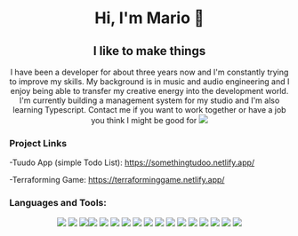 

<h1 align="center">Hi, I'm  Mario 👋</h1>
<h2 align="center"> I like to make things</h2>

<!--
**moseqmoseg/MarioQ** is a ✨ _special_ ✨ repository because its `README.md` (this file) appears on your GitHub profile.

Here are some ideas to get you started:

-->

<p align="center"> I have been a developer for about three years now and I'm constantly trying to improve my skills. My background is in music and audio engineering and I enjoy being able to transfer my creative energy into the development world. I'm currently building a management system for my studio and I'm also learning Typescript. Contact me if you want to work together or have a job you think I might be good for</>

<img src="https://img.shields.io/badge/JavaScript-F7DF1E?style=for-the-badge&logo=javascript&logoColor=black"/>


### Project Links

-Tuudo App (simple Todo List): https://somethingtudoo.netlify.app/

-Terraforming Game: https://terraforminggame.netlify.app/


### Languages and Tools:

<p align="center"> <img src="https://img.shields.io/badge/JavaScript-F7DF1E?style=for-the-badge&logo=javascript&logoColor=black"/> <img src="https://img.shields.io/badge/React-20232A?style=for-the-badge&logo=react&logoColor=61DAFB"/>  <img src="https://img.shields.io/badge/Next-black?style=for-the-badge&logo=next.js&logoColor=white)"/><img src="https://img.shields.io/badge/Node.js-43853D?style=for-the-badge&logo=node.js&logoColor=white"/> <img src="(https://img.shields.io/badge/firebase-%23039BE5.svg?style=for-the-badge&logo=firebase)"/> <img src="https://img.shields.io/badge/Express.js-404D59?style=for-the-badge"/> <img src="https://img.shields.io/badge/Tailwind_CSS-38B2AC?style=for-the-badge&logo=tailwind-css&logoColor=white"/> <img src="https://img.shields.io/badge/Bootstrap-563D7C?style=for-the-badge&logo=bootstrap&logoColor=white"/> <img src="https://img.shields.io/badge/Material--UI-0081CB?style=for-the-badge&logo=material-ui&logoColor=white"/> <img src="https://img.shields.io/badge/Redux-593D88?style=for-the-badge&logo=redux&logoColor=white"/> <img src="https://img.shields.io/badge/MongoDB-4EA94B?style=for-the-badge&logo=mongodb&logoColor=white"/> <img src="https://img.shields.io/badge/Netlify-00C7B7?style=for-the-badge&logo=netlify&logoColor=white"/> <img src="https://img.shields.io/badge/Google_Cloud-4285F4?style=for-the-badge&logo=google-cloud&logoColor=white"/> <img src="https://img.shields.io/badge/HTML5-E34F26?style=for-the-badge&logo=html5&logoColor=white"/>  <img src="https://img.shields.io/badge/CSS3-1572B6?style=for-the-badge&logo=css3&logoColor=white"/> <img src="https://img.shields.io/badge/Sass-CC6699?style=for-the-badge&logo=sass&logoColor=white"/> <img src="https://img.shields.io/badge/Canva-%2300C4CC.svg?&style=for-the-badge&logo=Canva&logoColor=white"/> </p>
